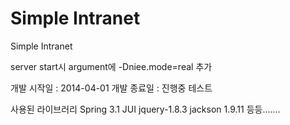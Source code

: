 Simple Intranet
=====
Simple Intranet

server start시 argument에 -Dniee.mode=real 추가

개발 시작일 : 2014-04-01
개발 종료일 : 진행중
테스트

사용된 라이브러리
Spring 3.1
JUI
jquery-1.8.3
jackson 1.9.11
등등.......
